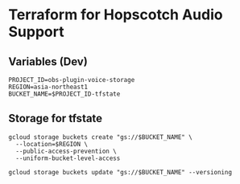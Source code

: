 # Terraform for Hopscotch Audio Support

## Variables (Dev)

```
PROJECT_ID=obs-plugin-voice-storage
REGION=asia-northeast1
BUCKET_NAME=$PROJECT_ID-tfstate
```

## Storage for tfstate

```
gcloud storage buckets create "gs://$BUCKET_NAME" \
  --location=$REGION \
  --public-access-prevention \
  --uniform-bucket-level-access

gcloud storage buckets update "gs://$BUCKET_NAME" --versioning
```
